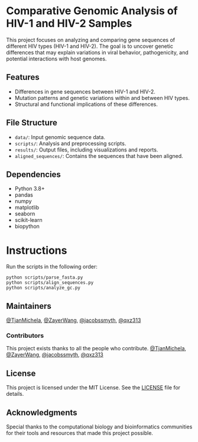 # Comparative Genomic Analysis of HIV-1 and HIV-2 Samples

This project focuses on analyzing and comparing gene sequences of different HIV types (HIV-1 and HIV-2). The goal is to uncover genetic differences that may explain variations in viral behavior, pathogenicity, and potential interactions with host genomes.  

## Features  
- Differences in gene sequences between HIV-1 and HIV-2.
- Mutation patterns and genetic variations within and between HIV types.  
- Structural and functional implications of these differences.  


## File Structure  
- `data/`: Input genomic sequence data.  
- `scripts/`: Analysis and preprocessing scripts.  
- `results/`: Output files, including visualizations and reports.  
- `aligned_sequences/`: Contains the sequences that have been aligned.

## Dependencies  
- Python 3.8+  
- pandas  
- numpy  
- matplotlib  
- seaborn  
- scikit-learn  
- biopython

# Instructions
Run the scripts in the following order:
```
python scripts/parse_fasta.py
python scripts/align_sequences.py
python scripts/analyze_gc.py
```

## Maintainers
[@TjanMichela](https://github.com/TjanMichela), [@ZayerWang](https://github.com/ZayerWang), [@jacobssmyth](https://github.com/jacobssmyth), [@qxz313](https://github.com/qxz313)    

### Contributors  
This project exists thanks to all the people who contribute. [@TjanMichela](https://github.com/TjanMichela), [@ZayerWang](https://github.com/ZayerWang), [@jacobssmyth](https://github.com/jacobssmyth), [@qxz313](https://github.com/qxz313)   

## License  
This project is licensed under the MIT License. See the [LICENSE](LICENSE) file for details.  

## Acknowledgments  
Special thanks to the computational biology and bioinformatics communities for their tools and resources that made this project possible.  